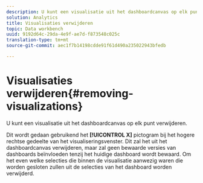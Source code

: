 ```yaml
---
description: U kunt een visualisatie uit het dashboardcanvas op elk punt verwijderen.
solution: Analytics
title: Visualisaties verwijderen
topic: Data workbench
uuid: 9192d64c-29da-4e9f-ae7d-f873548c025c
translation-type: tm+mt
source-git-commit: aec1f7b14198cdde91f61d490a235022943bfedb

---
```



# Visualisaties verwijderen{#removing-visualizations}

U kunt een visualisatie uit het dashboardcanvas op elk punt verwijderen.

Dit wordt gedaan gebruikend het **[!UICONTROL X]** pictogram bij het hogere rechtse gedeelte van het visualiseringsvenster. Dit zal het uit het dashboardcanvas verwijderen, maar zal geen bewaarde versies van dashboards beïnvloeden tenzij het huidige dashboard wordt bewaard. Om het even welke selecties die binnen de visualisatie aanwezig waren die worden gesloten zullen uit de selecties van het dashboard worden verwijderd.
